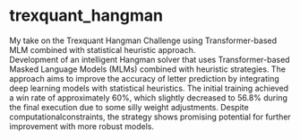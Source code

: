 # trexquant_hangman
My take on the Trexquant Hangman Challenge using Transformer-based MLM combined with statistical heuristic approach.
<br/>
Development of an intelligent Hangman solver that uses Transformer-based Masked Language Models (MLMs) combined with heuristic strategies. The approach aims to improve the accuracy of letter prediction by integrating deep learning models with statistical heuristics. The initial training achieved a win rate of approximately 60%, which slightly decreased to 56.8% during  the final execution due to some silly weight adjustments. Despite computationalconstraints, the strategy shows promising potential for further improvement with more robust models.
